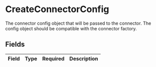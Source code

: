 # CreateConnectorConfig

The connector config object that will be passed to the connector. The config object should be compatible with the connector factory.


## Fields

| Field       | Type        | Required    | Description |
| ----------- | ----------- | ----------- | ----------- |